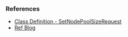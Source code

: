 ### References
- [Class Definition - SetNodePoolSizeRequest](https://cloud.google.com/python/docs/reference/container/latest/google.cloud.container_v1.types.SetNodePoolSizeRequest)
- [Ref Blog](https://medium.com/google-cloud/gcp-cost-efficiency-scheduled-cloud-functions-for-infra-start-stop-553d41dd56a3)